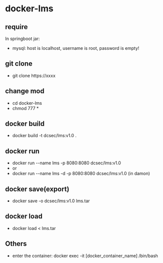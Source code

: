 # docker-lms

## require
In springboot jar:
- mysql: host is localhost, username is root, password is empty!

## git clone
- git clone https://xxxx

## change mod
- cd docker-lms
- chmod 777 *

## docker build
- docker build -t dcsec/lms:v1.0 .

## docker run
- docker run --name lms -p 8080:8080 dcsec/lms:v1.0
- or
- docker run --name lms -d -p 8080:8080 dcsec/lms:v1.0 (in damon)

## docker save(export)
- docker save -o dcsec/lms:v1.0 lms.tar 

## docker load
- docker load < lms.tar


## Others
- enter the container: docker exec -it [docker_container_name] /bin/bash